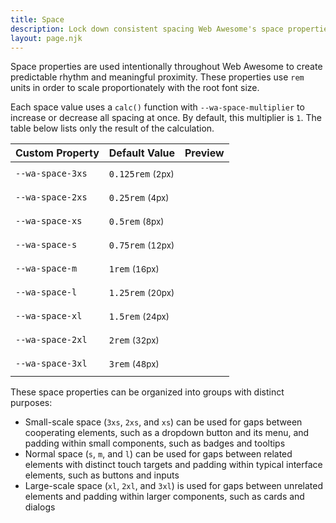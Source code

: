 ```yaml
---
title: Space
description: Lock down consistent spacing Web Awesome's space properties.
layout: page.njk
---
```


<style>
  .spacing-swatch {
    --dot-size: 0.5em;
    display: flex;
    justify-content: space-between;
    align-items: center;
    background-color: var(--wa-color-neutral-fill-normal);
    height: 2em;
    margin-inline:var(--dot-size);
  }

  .spacing-swatch::before {
    content: '';
    aspect-ratio: 1 / 1;
    width: var(--dot-size);
    background-color: var(--wa-color-neutral-fill-loud);
    border-radius: 50%;
    margin-inline-start: calc(var(--dot-size) * -1);
  }

  .spacing-swatch::after {
    content: '';
    aspect-ratio: 1 / 1;
    width: var(--dot-size);
    background-color: var(--wa-color-neutral-fill-loud);
    border-radius: 50%;
    margin-inline-end: calc(var(--dot-size) * -1);
  }
</style>

Space properties are used intentionally throughout Web Awesome to create predictable rhythm and meaningful proximity. These properties use `rem` units in order to scale proportionately with the root font size. 

Each space value uses a `calc()` function with `--wa-space-multiplier` to increase or decrease all spacing at once. By default, this multiplier is `1`. The table below lists only the result of the calculation.

| Custom Property               | Default Value |  Preview                        |
| ----------------------------- | - | ------------------------------- |
| `--wa-space-3xs`   | <code>0.125rem</code> <small>(2px)</small> | <div class="spacing-swatch" style="width: var(--wa-space-3xs)"></div> |
| `--wa-space-2xs`   | <code>0.25rem</code> <small>(4px)</small> | <div class="spacing-swatch" style="width: var(--wa-space-2xs)"></div> |
| `--wa-space-xs`   | <code>0.5rem</code> <small>(8px)</small> | <div class="spacing-swatch" style="width: var(--wa-space-xs)"></div> |
| `--wa-space-s`   | <code>0.75rem</code> <small>(12px)</small> | <div class="spacing-swatch" style="width: var(--wa-space-s)"></div> |
| `--wa-space-m`   | <code>1rem</code> <small>(16px)</small> | <div class="spacing-swatch" style="width: var(--wa-space-m)"></div> |
| `--wa-space-l`   | <code>1.25rem</code> <small>(20px)</small> | <div class="spacing-swatch" style="width: var(--wa-space-l)"></div> |
| `--wa-space-xl`   | <code>1.5rem</code> <small>(24px)</small> | <div class="spacing-swatch" style="width: var(--wa-space-xl)"></div> |
| `--wa-space-2xl`   | <code>2rem</code> <small>(32px)</small> | <div class="spacing-swatch" style="width: var(--wa-space-2xl)"></div> |
| `--wa-space-3xl`   | <code>3rem</code> <small>(48px)</small> | <div class="spacing-swatch" style="width: var(--wa-space-3xl)"></div> |

These space properties can be organized into groups with distinct purposes:
- Small-scale space (`3xs`, `2xs`, and `xs`) can be used for gaps between cooperating elements, such as a dropdown button and its menu, and padding within small components, such as badges and tooltips
- Normal space (`s`, `m`, and `l`) can be used for gaps between related elements with distinct touch targets and padding within typical interface elements, such as buttons and inputs
- Large-scale space (`xl`, `2xl`, and `3xl`) is used for gaps between unrelated elements and padding within larger components, such as cards and dialogs